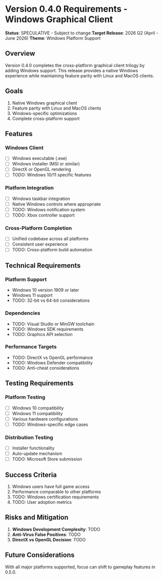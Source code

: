# Version 0.4.0 Requirements - Windows Graphical Client

**Status**: SPECULATIVE - Subject to change
**Target Release**: 2026 Q2 (April - June 2026)
**Theme**: Windows Platform Support

## Overview

Version 0.4.0 completes the cross-platform graphical client trilogy by adding Windows support. This release provides a native Windows experience while maintaining feature parity with Linux and MacOS clients.

## Goals

1. Native Windows graphical client
2. Feature parity with Linux and MacOS clients
3. Windows-specific optimizations
4. Complete cross-platform support

## Features

### Windows Client
- [ ] Windows executable (.exe)
- [ ] Windows installer (MSI or similar)
- [ ] DirectX or OpenGL rendering
- [ ] TODO: Windows 10/11 specific features

### Platform Integration
- [ ] Windows taskbar integration
- [ ] Native Windows controls where appropriate
- [ ] TODO: Windows notification system
- [ ] TODO: Xbox controller support

### Cross-Platform Completion
- [ ] Unified codebase across all platforms
- [ ] Consistent user experience
- [ ] TODO: Cross-platform build automation

## Technical Requirements

### Platform Support
- Windows 10 version 1909 or later
- Windows 11 support
- TODO: 32-bit vs 64-bit considerations

### Dependencies
- TODO: Visual Studio or MinGW toolchain
- TODO: Windows SDK requirements
- TODO: Graphics API selection

### Performance Targets
- TODO: DirectX vs OpenGL performance
- TODO: Windows Defender compatibility
- TODO: Anti-cheat considerations

## Testing Requirements

### Platform Testing
- [ ] Windows 10 compatibility
- [ ] Windows 11 compatibility
- [ ] Various hardware configurations
- [ ] TODO: Windows-specific edge cases

### Distribution Testing
- [ ] Installer functionality
- [ ] Auto-update mechanism
- [ ] TODO: Microsoft Store submission

## Success Criteria

1. Windows users have full game access
2. Performance comparable to other platforms
3. TODO: Windows certification requirements
4. TODO: User adoption metrics

## Risks and Mitigation

1. **Windows Development Complexity**: TODO
2. **Anti-Virus False Positives**: TODO
3. **DirectX vs OpenGL Decision**: TODO

## Future Considerations

With all major platforms supported, focus can shift to gameplay features in 0.5.0.